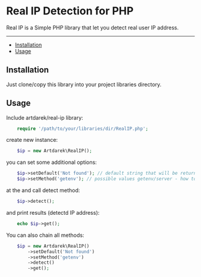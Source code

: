 # Real IP Detection for PHP
Real IP is a Simple PHP library that let you detect real user IP address.

---

- [Installation](#installation)
- [Usage](#usage)

## Installation

Just clone/copy this library into your project libraries directory.

## Usage

Include artdarek/real-ip library:

```php
 	require '/path/to/your/libraries/dir/RealIP.php';
```

create new instance:

```php
	$ip = new Artdarek\RealIP();
```

you can set some additional options:

```php
	$ip->setDefault('Not found'); // default string that will be returned if IP is not detected
	$ip->setMethod('getenv'); // possible values getenv/server - how to get IP address, using getenv() php function or $_SERVER variable
```

at the and call detect method:

```php
	$ip->detect();
```
	
and print results (detectd IP address):

```php
	echo $ip->get();
```

You can also chain all methods:

```php
	$ip = new Artdarek\RealIP()
		->setDefault('Not found')
    	->setMethod('getenv')
    	->detect()
		->get();
```